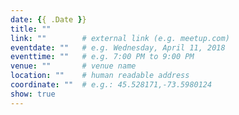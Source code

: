```yaml
---
date: {{ .Date }}
title: ""
link: ""        # external link (e.g. meetup.com)
eventdate: ""   # e.g. Wednesday, April 11, 2018
eventtime: ""   # e.g. 7:00 PM to 9:00 PM
venue: ""       # venue name
location: ""    # human readable address
coordinate: ""  # e.g.: 45.528171,-73.5980124
show: true
---
```

